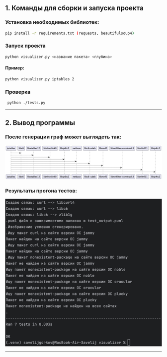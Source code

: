 ## 1. Команды для сборки и запуска проекта

### Установка необходимых библиотек:

   ```bash
   pip install -r requirements.txt (requests, beautifulsoup4)
   ```

### Запуск проекта

   ```bash
   python visualizer.py <название пакета> <глубина>
   ```
#### Пример:

   ```bash
   python visualizer.py iptables 2
   ```

### Проверка

   ```bash
    python ./tests.py
   ```
---

## 2. Вывод программы

### После генерации граф может выглядеть так:

![output](https://github.com/CloudVHS/Configurqation-1/blob/main/hometask2/iptables_dependencies.png)

### Результаты прогона тестов:

![image](https://github.com/CloudVHS/Configurqation-1/blob/main/hometask2/%D0%A1%D0%BD%D0%B8%D0%BC%D0%BE%D0%BA%20%D1%8D%D0%BA%D1%80%D0%B0%D0%BD%D0%B0%202024-12-16%20%D0%B2%2015.24.18.png)

---
